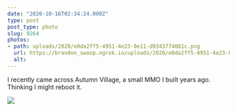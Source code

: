 ```yaml
---
date: "2020-10-16T02:34:24.000Z"
type: post 
post_type: photo
slug: 9264
photos: 
- path: uploads/2020/e0da2ff5-4951-4e23-8e11-d9343774081c.png
  url: https://brandon_swoop.ngrok.io/uploads/2020/e0da2ff5-4951-4e23-8e11-d9343774081c.png
  alt: 
---
```

I recently came across Autumn Village, a small MMO I built years ago. Thinking I might reboot it. 


![](/uploads/2020/e0da2ff5-4951-4e23-8e11-d9343774081c.png)

